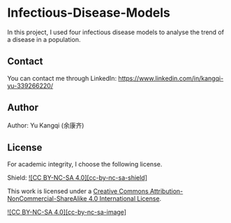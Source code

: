 # Infectious-Disease-Models
In this project, I used four infectious disease models to analyse the trend of a disease in a population.

## Contact 
You can contact me through LinkedIn: https://www.linkedin.com/in/kangqi-yu-339266220/

## Author
Author: Yu Kangqi (余康齐)

## License
For academic integrity, I choose the following license.

Shield: [![CC BY-NC-SA 4.0][cc-by-nc-sa-shield]][cc-by-nc-sa]

This work is licensed under a
[Creative Commons Attribution-NonCommercial-ShareAlike 4.0 International License][cc-by-nc-sa].

[![CC BY-NC-SA 4.0][cc-by-nc-sa-image]][cc-by-nc-sa]

[cc-by-nc-sa]: http://creativecommons.org/licenses/by-nc-sa/4.0/
